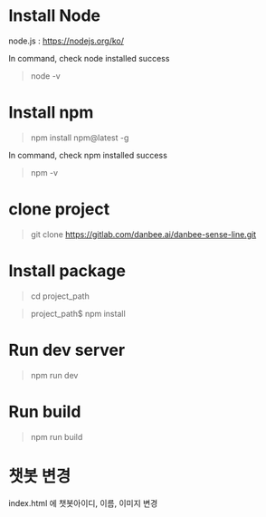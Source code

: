 # Install Node
node.js : https://nodejs.org/ko/

In command, check node installed success
> node -v

# Install npm
> npm install npm@latest -g

In command, check npm installed success
> npm -v


# clone project
> git clone https://gitlab.com/danbee.ai/danbee-sense-line.git

# Install package
> cd project_path

> project_path$ npm install

# Run dev server
> npm run dev

# Run build
> npm run build

# 챗봇 변경 
index.html 에 챗봇아이디, 이름, 이미지 변경 



